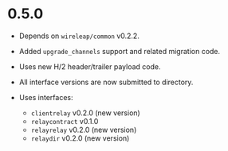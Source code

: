 # 0.5.0

- Depends on `wireleap/common` v0.2.2.
- Added `upgrade_channels` support and related migration code.
- Uses new H/2 header/trailer payload code.
- All interface versions are now submitted to directory.

- Uses interfaces:

  - `clientrelay` v0.2.0 (new version)
  - `relaycontract` v0.1.0
  - `relayrelay` v0.2.0 (new version)
  - `relaydir` v0.2.0 (new version)
